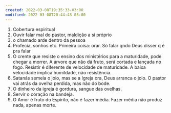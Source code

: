 ```yaml
---
created: 2022-03-08T19:35:33-03:00
modified: 2022-03-08T20:44:43-03:00
---
```


1. Cobertura espiritual
2. Ouvir falar mal do pastor, maldição a si próprio
3. o chamado arde dentro da pessoa
4. Profecia, sonhos etc. Primeira coisa: orar. Só falar qndo Deus disser q é pra falar
5. O crente que resiste o ensino dos ministérios para a maturidade, pode chegar a morrer. A árvore que não dá fruto, será cortada e lançada no fogo. Resistir é diferente de velocidade de maturidade. A baixa velocidade implica humildade, não resistência.
6. Satanás semeia o joio, mas se a Igreja ora, Deus arranca o joio. O pastor vai atrás da ovelha perdida, mas não do bode.
7. O dinheiro da igreja é gordura, sangue das ovelhas.
8. Servir o coração na bandeja.
9. O Amor é fruto do Espírito, não é fazer média. Fazer média não produz nada, apenas morte.
